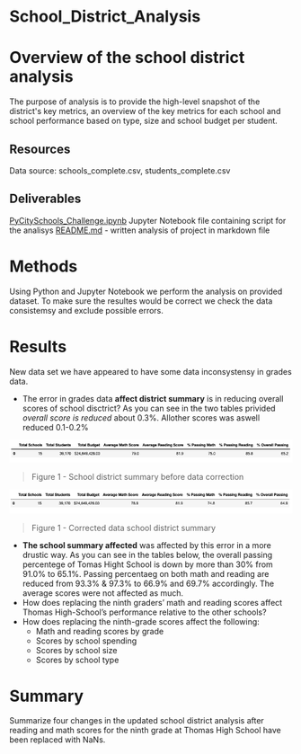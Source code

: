 # School_District_Analysis

# Overview of the school district analysis

The purpose of analysis is to provide the high-level snapshot of the district's key metrics, an overview of the key metrics for each school and school performance based on type, size and school budget per student. 

## Resources
Data source: schools_complete.csv, students_complete.csv

## Deliverables
[PyCitySchools_Challenge.ipynb](https://github.com/xenia-e/School_District_Analysis/blob/main/PyCitySchools_Challenge.ipynb) Jupyter Notebook file containing script for the analisys
[README.md](https://github.com/xenia-e/School_District_Analysis/blob/main/README.md) - written analysis of project in markdown file


# Methods
Using Python and Jupyter Notebook we perform the analysis on provided dataset. To make sure the resultes would be correct we check the data consistemsy and exclude possible errors.

# Results 
New data set we have appeared to have some data inconsystensy in grades data.

- The error in grades data **affect district summary** is in reducing overall scores of school disctrict? As you can see in the two tables privided _overall score is reduced_ about 0.3%. Allother scores was aswell reduced 0.1-0.2%

![PyCitySchools_disctrict%20summary.png](https://github.com/xenia-e/School_District_Analysis/blob/main/Analysis/PyCitySchools_disctrict%20summary.png)
>Figure 1 - School district summary before data correction


![PyCitySchools_district_summary_corrected.png](https://github.com/xenia-e/School_District_Analysis/blob/main/Analysis/PyCitySchools_district_summary_corrected.png)
>Figure 1 - Corrected data school district summary

- **The school summary affected** was affected by this error in a more drustic way. As you can see in the tables below, the overall passing percentege of Tomas Hight School is down by more than 30% from 91.0% to 65.1%. Passing percentaeg on both math and reading are reduced from 93.3% &	97.3% to 66.9% and	69.7% accordingly. The average scores were not affected as much. 
- How does replacing the ninth graders’ math and reading scores affect Thomas High-School’s performance relative to the other schools?
- How does replacing the ninth-grade scores affect the following:
  - Math and reading scores by grade
  - Scores by school spending
  - Scores by school size
  - Scores by school type


# Summary

Summarize four changes in the updated school district analysis after reading and math scores for the ninth grade at Thomas High School have been replaced with NaNs.
